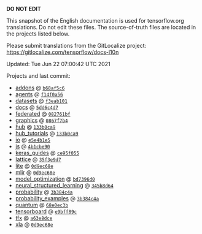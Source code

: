 __DO NOT EDIT__

This snapshot of the English documentation is used for tensorflow.org
translations. Do not edit these files. The source-of-truth files are located in
the projects listed below.

Please submit translations from the GitLocalize project: https://gitlocalize.com/tensorflow/docs-l10n

Updated: Tue Jun 22 07:00:42 UTC 2021

Projects and last commit:

- [addons](https://github.com/tensorflow/addons/tree/master/docs) @ <a href='https://github.com/tensorflow/addons/commit/b68af5c611dd06894ad282ec263a92e1681c83db'><code>b68af5c6</code></a>
- [agents](https://github.com/tensorflow/agents/tree/master/docs) @ <a href='https://github.com/tensorflow/agents/commit/f14f0a56a354b7ed281313442b7b3641669c97aa'><code>f14f0a56</code></a>
- [datasets](https://github.com/tensorflow/datasets/tree/master/docs) @ <a href='https://github.com/tensorflow/datasets/commit/f3eab101378b8719274173c8ffa4669a3fd480b6'><code>f3eab101</code></a>
- [docs](https://github.com/tensorflow/docs/tree/master/site/en) @ <a href='https://github.com/tensorflow/docs/commit/5dd6c4d725fcf074486a5dca80573abde0e30541'><code>5dd6c4d7</code></a>
- [federated](https://github.com/tensorflow/federated/tree/master/docs) @ <a href='https://github.com/tensorflow/federated/commit/082761bf020bd4ebdee74b31c0bcee0ebb7619f4'><code>082761bf</code></a>
- [graphics](https://github.com/tensorflow/graphics/tree/master/tensorflow_graphics/g3doc) @ <a href='https://github.com/tensorflow/graphics/commit/0867f7b41aa78ff77fb19f85ab86de13da2eab94'><code>0867f7b4</code></a>
- [hub](https://github.com/tensorflow/hub/tree/master/docs) @ <a href='https://github.com/tensorflow/hub/commit/133b0ca9bf37a52f9257a4dc742dd356bec6450f'><code>133b0ca9</code></a>
- [hub_tutorials](https://github.com/tensorflow/hub/tree/master/examples/colab) @ <a href='https://github.com/tensorflow/hub/commit/133b0ca9bf37a52f9257a4dc742dd356bec6450f'><code>133b0ca9</code></a>
- [io](https://github.com/tensorflow/io/tree/master/docs) @ <a href='https://github.com/tensorflow/io/commit/e5e4b1e515c139b3b4298cad3654159222518f9c'><code>e5e4b1e5</code></a>
- [js](https://github.com/tensorflow/tfjs-website/tree/master/docs) @ <a href='https://github.com/tensorflow/tfjs-website/commit/4b1cbe9076f03e713de2772442b86c1e2ce68171'><code>4b1cbe90</code></a>
- [keras_guides](https://github.com/tensorflow/docs/tree/snapshot-keras/site/en/guide/keras) @ <a href='https://github.com/tensorflow/docs/commit/ce95f055f483934b8468d7d8e627a2d3a64737b0'><code>ce95f055</code></a>
- [lattice](https://github.com/tensorflow/lattice/tree/master/docs) @ <a href='https://github.com/tensorflow/lattice/commit/35f3e9d7da7f90a700d7a903e1818e82965f245c'><code>35f3e9d7</code></a>
- [lite](https://github.com/tensorflow/tensorflow/tree/master/tensorflow/lite/g3doc) @ <a href='https://github.com/tensorflow/tensorflow/commit/0d9ec68e73a8a7a665a3efc5052d94b779bca832'><code>0d9ec68e</code></a>
- [mlir](https://github.com/tensorflow/tensorflow/tree/master/tensorflow/compiler/mlir/g3doc) @ <a href='https://github.com/tensorflow/tensorflow/commit/0d9ec68e73a8a7a665a3efc5052d94b779bca832'><code>0d9ec68e</code></a>
- [model_optimization](https://github.com/tensorflow/model-optimization/tree/master/tensorflow_model_optimization/g3doc) @ <a href='https://github.com/tensorflow/model-optimization/commit/bd7396d04e0b1da82cac0b9004ded060f5185f71'><code>bd7396d0</code></a>
- [neural_structured_learning](https://github.com/tensorflow/neural-structured-learning/tree/master/g3doc) @ <a href='https://github.com/tensorflow/neural-structured-learning/commit/345b8d644dd7745179263bf6dc9aeb8a921528f4'><code>345b8d64</code></a>
- [probability](https://github.com/tensorflow/probability/tree/master/tensorflow_probability/g3doc) @ <a href='https://github.com/tensorflow/probability/commit/3b384c4ad6eaded97906d26bc8126c0fd277ba3e'><code>3b384c4a</code></a>
- [probability_examples](https://github.com/tensorflow/probability/tree/master/tensorflow_probability/examples/jupyter_notebooks) @ <a href='https://github.com/tensorflow/probability/commit/3b384c4ad6eaded97906d26bc8126c0fd277ba3e'><code>3b384c4a</code></a>
- [quantum](https://github.com/tensorflow/quantum/tree/master/docs) @ <a href='https://github.com/tensorflow/quantum/commit/68e0ec3b2407de7c6895cd9b608ad868d1bb5484'><code>68e0ec3b</code></a>
- [tensorboard](https://github.com/tensorflow/tensorboard/tree/master/docs) @ <a href='https://github.com/tensorflow/tensorboard/commit/e9bff89cc6db5c30508eee68cbb0590edc68ab05'><code>e9bff89c</code></a>
- [tfx](https://github.com/tensorflow/tfx/tree/master/docs) @ <a href='https://github.com/tensorflow/tfx/commit/a63e8dce681092ae409dd4e16e7b7d9bfe61e74d'><code>a63e8dce</code></a>
- [xla](https://github.com/tensorflow/tensorflow/tree/master/tensorflow/compiler/xla/g3doc) @ <a href='https://github.com/tensorflow/tensorflow/commit/0d9ec68e73a8a7a665a3efc5052d94b779bca832'><code>0d9ec68e</code></a>

